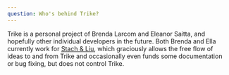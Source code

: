 ```yaml
---
question: Who's behind Trike?
---
```

Trike is a personal project of Brenda Larcom and Eleanor Saitta, and hopefully other individual developers in the future.  Both Brenda and Ella currently work for [Stach & Liu](http://www.stachliu.com/), which graciously allows the free flow of ideas to and from Trike and occasionally even funds some documentation or bug fixing, but does not control Trike.
